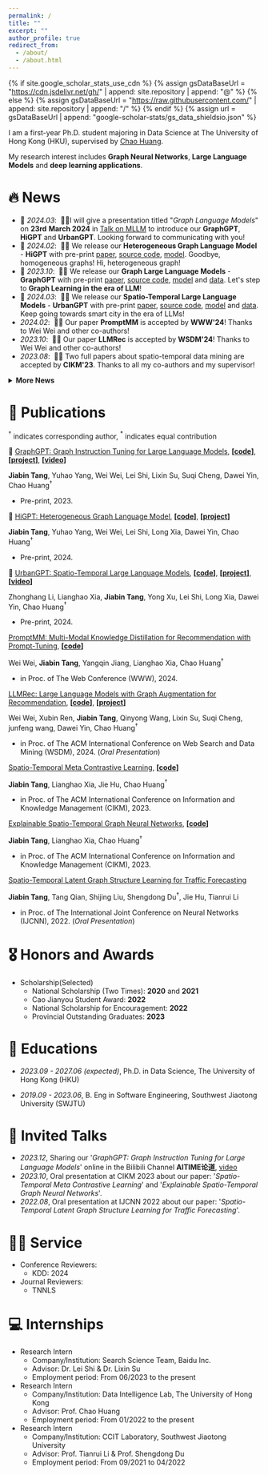 ```yaml
---
permalink: /
title: ""
excerpt: ""
author_profile: true
redirect_from: 
  - /about/
  - /about.html
---
```


{% if site.google_scholar_stats_use_cdn %}
{% assign gsDataBaseUrl = "https://cdn.jsdelivr.net/gh/" | append: site.repository | append: "@" %}
{% else %}
{% assign gsDataBaseUrl = "https://raw.githubusercontent.com/" | append: site.repository | append: "/" %}
{% endif %}
{% assign url = gsDataBaseUrl | append: "google-scholar-stats/gs_data_shieldsio.json" %}

<span class='anchor' id='about-me'></span>

I am a first-year Ph.D. student majoring in Data Science at The University of Hong Kong (HKU), supervised by [Chao Huang](https://sites.google.com/view/chaoh). 

My research interest includes **Graph Neural Networks**, **Large Language Models** and **deep learning applications**.


# 🔥 News
- 🎯 *2024.03*: &nbsp;🎉🎉I will give a presentation titled "*Graph Language Models*" on **23rd** **March 2024** in [Talk on MLLM](https://www.mllm-ai.com/home) to introduce our **GraphGPT**, **HiGPT** and **UrbanGPT**. Looking forward to communicating with you! 
- 🎯 *2024.02*: &nbsp;🎉🎉 We release our **Heterogeneous Graph Language Model** - **HiGPT** with pre-print [paper](https://arxiv.org/abs/2402.16024), [source code](https://github.com/HKUDS/HiGPT), [model](https://huggingface.co/Jiabin99/HiGPT). Goodbye, homogeneous graphs! Hi, heterogeneous graph!
- 🎯 *2023.10*: &nbsp;🎉🎉 We release our **Graph Large Language Models** - **GraphGPT** with pre-print [paper](https://arxiv.org/abs/2310.13023), [source code](https://github.com/HKUDS/GraphGPT), [model](https://huggingface.co/Jiabin99/GraphGPT-7B-mix-all) and [data](https://huggingface.co/datasets/Jiabin99/Arxiv-PubMed-mix-NC-LP). Let's step to **Graph Learning in the era of LLM**!
- 🎯 *2024.03*: &nbsp;🎉🎉 We release our **Spatio-Temporal Large Language Models** - **UrbanGPT** with pre-print [paper](https://arxiv.org/abs/2403.00813), [source code](https://github.com/HKUDS/UrbanGPT), [model](https://huggingface.co/datasets/bjdwh/checkpoints) and [data](https://huggingface.co/datasets/bjdwh/ST_data_urbangpt). Keep going towards smart city in the era of LLMs!
- *2024.02*: &nbsp;🎉🎉 Our paper **PromptMM** is accepted by **WWW'24**! Thanks to Wei Wei and other co-authors!
- *2023.10*: &nbsp;🎉🎉 Our paper **LLMRec** is accepted by **WSDM'24**! Thanks to Wei Wei and other co-authors!
- *2023.08*: &nbsp;🎉🎉 Two full papers about spatio-temporal data mining are accepted by **CIKM'23**. Thanks to all my co-authors and my supervisor!

<details>
<summary> <b>More News</b> </summary>


- *2023.06*: &nbsp;🎉🎉 I graduated from SWJTU. Nice memories with all my friends, teachers and family!
- *2022.11*: &nbsp;🎉🎉 I am honored with *Cao Jianyou Student Award* **2022** (Selected from eight universities, including Southwest Jiaotong University, Tongji University, Central South University, etc. ).
- *2022.11*: &nbsp;🎉🎉 I am nominated for *National Scholarship for Encouragement* and *Provincial Outstanding Graduates*.

</details>



# 📝 Publications 

$^{\dagger}$ indicates corresponding author, $^{*}$ indicates equal contribution

🎯 [GraphGPT: Graph Instruction Tuning for Large Language Models](https://arxiv.org/abs/2310.13023), **[[code](https://github.com/HKUDS/GraphGPT)]**, **[[project](https://graphgpt.github.io/)]**, **[[video](https://www.bilibili.com/video/BV1YQ4y1E7jW/?spm_id_from=333.999.0.0&vd_source=e4217e0b912c93c99f59f1489308a356)]**

**Jiabin Tang**, Yuhao Yang, Wei Wei, Lei Shi, Lixin Su, Suqi Cheng, Dawei Yin, Chao Huang$^{\dagger}$

- Pre-print, 2023.

🎯 [HiGPT: Heterogeneous Graph Language Model](https://arxiv.org/abs/2402.16024), **[[code](https://github.com/HKUDS/HiGPT)]**, **[[project](https://higpt-hku.github.io/)]**

**Jiabin Tang**, Yuhao Yang, Wei Wei, Lei Shi, Long Xia, Dawei Yin, Chao Huang$^{\dagger}$

- Pre-print, 2024.

🎯 [UrbanGPT: Spatio-Temporal Large Language Models](https://arxiv.org/abs/2403.00813), **[[code](https://github.com/HKUDS/UrbanGPT)]**, **[[project](https://urban-gpt.github.io/)]**, **[[video](https://www.youtube.com/watch?v=4BIbQt-EIAM)]**

Zhonghang Li, Lianghao Xia, **Jiabin Tang**, Yong Xu, Lei Shi, Long Xia, Dawei Yin, Chao Huang$^{\dagger}$

- Pre-print, 2024.

[PromptMM: Multi-Modal Knowledge Distillation for Recommendation with Prompt-Tuning](https://arxiv.org/abs/2402.17188), **[[code](https://github.com/HKUDS/LLMRec)]**

Wei Wei, **Jiabin Tang**, Yangqin Jiang, Lianghao Xia, Chao Huang$^{\dagger}$

- in Proc. of The Web Conference (WWW), 2024.

[LLMRec: Large Language Models with Graph Augmentation for Recommendation](https://arxiv.org/abs/2311.00423), **[[code](https://github.com/HKUDS/LLMRec)]**, **[[project](https://llmrec.github.io/)]**

Wei Wei, Xubin Ren, **Jiabin Tang**, Qinyong Wang, Lixin Su, Suqi Cheng, junfeng wang, Dawei Yin, Chao Huang$^{\dagger}$

- in Proc. of The ACM International Conference on Web Search and Data Mining (WSDM), 2024. (*Oral Presentation*)

[Spatio-Temporal Meta Contrastive Learning](https://dl.acm.org/doi/abs/10.1145/3583780.3615065), **[[code](https://github.com/HKUDS/CL4ST)]**

**Jiabin Tang**, Lianghao Xia, Jie Hu, Chao Huang$^{\dagger}$

- in Proc. of The ACM International Conference on Information and Knowledge Management (CIKM), 2023.

[Explainable Spatio-Temporal Graph Neural Networks](https://dl.acm.org/doi/abs/10.1145/3583780.3614871), **[[code](https://github.com/HKUDS/STExplainer)]**

**Jiabin Tang**, Lianghao Xia, Chao Huang$^{\dagger}$

- in Proc. of The ACM International Conference on Information and Knowledge Management (CIKM), 2023.

[Spatio-Temporal Latent Graph Structure Learning for Traffic Forecasting](https://ieeexplore.ieee.org/document/9892191)

**Jiabin Tang**, Tang Qian, Shijing Liu, Shengdong Du$^{\dagger}$, Jie Hu, Tianrui Li

- in Proc. of The International Joint Conference on Neural Networks (IJCNN), 2022. (*Oral Presentation*)

# 🎖 Honors and Awards
* Scholarship(Selected)
  * National Scholarship (Two Times): **2020** and **2021**
  * Cao Jianyou Student Award: **2022**
  * National Scholarship for Encouragement: **2022**
  * Provincial Outstanding Graduates: **2023**



# 📖 Educations
- *2023.09 - 2027.06 (expected)*, Ph.D. in Data Science, The University of Hong Kong (HKU)

- *2019.09 - 2023.06*, B. Eng in Software Engineering, Southwest Jiaotong University (SWJTU)



# 💬 Invited Talks

- *2023.12*, Sharing our '*GraphGPT: Graph Instruction Tuning for Large Language Models*' online in the Bilibili Channel **AITIME论道**, [video](https://www.bilibili.com/video/BV1YQ4y1E7jW/?spm_id_from=333.999.0.0&vd_source=e4217e0b912c93c99f59f1489308a356)
- *2023.10*, Oral presentation at CIKM 2023 about our paper: '*Spatio-Temporal Meta Contrastive Learning*' and '*Explainable Spatio-Temporal Graph Neural Networks*'. 
- *2022.08*, Oral presentation at IJCNN 2022 about our paper: '*Spatio-Temporal Latent Graph Structure Learning for Traffic Forecasting*'. 



# 🧑‍💻 Service

- Conference Reviewers: 
  - KDD: 2024
- Journal Reviewers: 
  - TNNLS
  

# 💻 Internships
- Research Intern
  - Company/Institution: Search Science Team, Baidu Inc.
  - Advisor: Dr. Lei Shi & Dr. Lixin Su
  - Employment period: From 06/2023 to the present
- Research Intern
  - Company/Institution: Data Intelligence Lab, The University of Hong Kong
  - Advisor: Prof. Chao Huang
  - Employment period: From 01/2022 to the present
- Research Intern
  - Company/Institution: CCIT Laboratory, Southwest Jiaotong University 
  - Advisor: Prof. Tianrui Li & Prof. Shengdong Du
  - Employment period: From 09/2021 to 04/2022